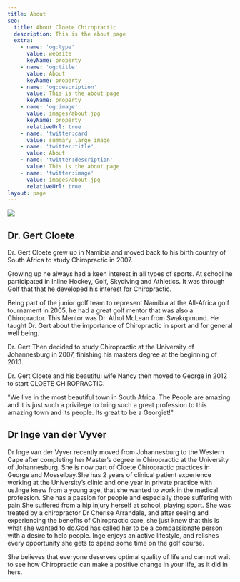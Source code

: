 ```yaml
---
title: About
seo:
  title: About Cloete Chiropractic
  description: This is the about page
  extra:
    - name: 'og:type'
      value: website
      keyName: property
    - name: 'og:title'
      value: About
      keyName: property
    - name: 'og:description'
      value: This is the about page
      keyName: property
    - name: 'og:image'
      value: images/about.jpg
      keyName: property
      relativeUrl: true
    - name: 'twitter:card'
      value: summary_large_image
    - name: 'twitter:title'
      value: About
    - name: 'twitter:description'
      value: This is the about page
    - name: 'twitter:image'
      value: images/about.jpg
      relativeUrl: true
layout: page
---
```

![](/images/160995144\_238402021310606\_5535248550972925625\_n.jpg)

## Dr. Gert Cloete

Dr. Gert Cloete grew up in Namibia and moved back to his birth country of South Africa to study Chiropractic in 2007.

Growing up he always had a keen interest in all types of sports. At school he participated in Inline Hockey, Golf, Skydiving and Athletics. It was through Golf that that he developed his interest for Chiropractic.

Being part of the junior golf team to represent Namibia at the All-Africa golf tournament in 2005, he had a great golf mentor that was also a Chiropractor. This Mentor was Dr. Athol McLean from Swakopmund. He taught Dr. Gert about the importance of Chiropractic in sport and for general well being.

Dr. Gert Then decided to study Chiropractic at the University of Johannesburg in 2007, finishing his masters degree at the beginning of 2013.

Dr. Gert Cloete and his beautiful wife Nancy then moved to George in 2012 to start CLOETE CHIROPRACTIC.

"We live in the most beautiful town in South Africa. The People are amazing and it is just such a privilege to bring such a great profession to this amazing town and its people. Its great to be a Georgiet!"

## Dr Inge van der Vyver

Dr Inge van der Vyver recently moved from Johannesburg to the Western Cape after completing her Master’s degree in Chiropractic at the University of Johannesburg.  She is now part of Cloete Chiropractic practices in George and Mosselbay.She has 2 years of clinical patient experience working at the University’s clinic and one year in private practice with us.Inge knew from a young age, that she wanted to work in the medical profession.  She has a passion for people and especially those suffering with pain.She suffered from a hip injury herself at school, playing sport.  She was treated by a chiropractor Dr Cherise Arrandale, and after seeing and experiencing the benefits of Chiropractic care,  she just knew that this is what she wanted to do.God has called her to be  a compassionate person with a desire to help people.  Inge enjoys an active lifestyle, and relishes every opportunity she gets to spend some time on the golf course.

She believes that everyone deserves optimal quality of life and can not wait to see how Chiropractic can make a positive change in your life, as it did in hers.
